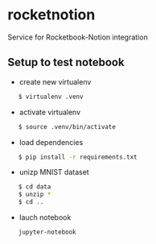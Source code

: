 # rocketnotion
Service for Rocketbook-Notion integration
## Setup to test notebook
* create new virtualenv
```bash
   $ virtualenv .venv
```

* activate virtualenv
```bash
   $ source .venv/bin/activate
```

* load dependencies
```bash
   $ pip install -r requirements.txt
```

* unizp MNIST dataset
```bash
   $ cd data
   $ unzip *
   $ cd ..
```

* lauch notebook
```bash
   jupyter-notebook
```
